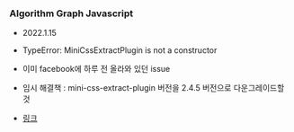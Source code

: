 ### Algorithm Graph Javascript

- 2022.1.15 

- TypeError: MiniCssExtractPlugin is not a constructor 
- 이미 facebook에 하루 전 올라와 있던 issue 

- 임시 해결책 : mini-css-extract-plugin 버전을 2.4.5 버전으로 다운그레이드할 것 

- [링크](https://github.com/facebook/create-react-app/issues/11930)